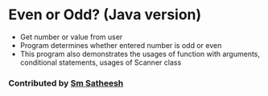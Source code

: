 # Even or Odd? (Java version)
* Get number or value from user <br/>
* Program determines whether entered number is odd or even <br />
* This program also demonstrates the usages of function with arguments, conditional statements, usages of Scanner class <br />

### Contributed by [Sm Satheesh](https://github.com/smsatheesh)
